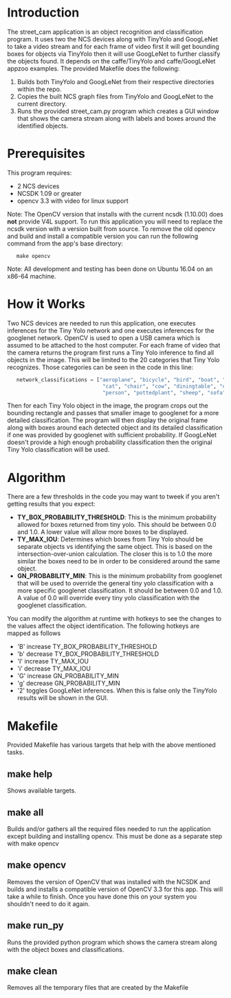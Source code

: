 # Introduction
The street_cam application is an object recognition and classification program.  It uses two the NCS devices along with TinyYolo and GoogLeNet to take a video stream and for each frame of video first it will get bounding boxes for objects via TinyYolo then it will use GoogLeNet to further classify the objects found.  It depends on the caffe/TinyYolo and caffe/GoogLeNet appzoo examples.
The provided Makefile does the following:
1. Builds both TinyYolo and GoogLeNet from their respective directories within the repo.
2. Copies the built NCS graph files from TinyYolo and GoogLeNet to the current directory.
3. Runs the provided street_cam.py program which creates a GUI window that shows the camera stream along with labels and boxes around the identified objects. 

# Prerequisites
This program requires:
- 2 NCS devices
- NCSDK 1.09 or greater
- opencv 3.3 with video for linux support

Note: The OpenCV version that installs with the current ncsdk (1.10.00) does <strong>not</strong> provide V4L support.  To run this application you will need to replace the ncsdk version with a version built from source.  To remove the old opencv and build and install a compatible version you can run the following command from the app's base directory:
```
   make opencv
```   
Note: All development and testing has been done on Ubuntu 16.04 on an x86-64 machine.


# How it Works
Two NCS devices are needed to run this application, one executes inferences for the Tiny Yolo network and one executes inferences for the googlenet network.  OpenCV is used to open a USB camera which is assumed to be attached to the host computer.  For each frame of video that the camera returns the program first runs a Tiny Yolo inference to find all objects in the image.  This will be limited to the 20 categories that Tiny Yolo recognizes.  Those categories can be seen in the code in this line:

```python
   network_classifications = ["aeroplane", "bicycle", "bird", "boat", "bottle", "bus", "car",
                               "cat", "chair", "cow", "diningtable", "dog", "horse", "motorbike",
                               "person", "pottedplant", "sheep", "sofa", "train","tvmonitor"]
```

Then for each Tiny Yolo object in the image, the program crops out the bounding rectangle and passes that smaller image to googlenet for a more detailed classification. The program will then display the original frame along with boxes around each detected object and its detailed classification if one was provided by googlenet with sufficient probability.  If GoogLeNet doesn't provide a high enough probability classification then the original Tiny Yolo classification will be used.

# Algorithm 
There are a few thresholds in the code you may want to tweek if you aren't getting results that you expect:
- <strong>TY_BOX_PROBABILITY_THRESHOLD</strong>: This is the minimum probability allowed for boxes returned from tiny yolo.  This should be between 0.0 and 1.0.  A lower value will allow more boxes to be displayed.
- <strong>TY_MAX_IOU</strong>: Determines which boxes from Tiny Yolo should be separate objects vs identifying the same object.  This is based on the intersection-over-union calculation.  The closer this is to 1.0 the more similar the boxes need to be in order to be considered around the same object.
- <strong>GN_PROBABILITY_MIN</strong>:  This is the minimum probability from googlenet that will be used to override the general tiny yolo classification with a more specific googlenet classification.  It should be between 0.0 and 1.0.  A value of 0.0 will override every tiny yolo classification with the googlenet classification. 

You can modify the algorithm at runtime with hotkeys to see the changes to the values affect the object identification.  The following hotkeys are mapped as follows
* 'B' increase TY_BOX_PROBABILITY_THRESHOLD
* 'b' decrease TY_BOX_PROBABILITY_THRESHOLD
* 'I' increase TY_MAX_IOU
* 'i' decrease TY_MAX_IOU
* 'G' increase GN_PROBABILITY_MIN
* 'g' decrease GN_PROBABILITY_MIN
* '2' toggles GoogLeNet inferences. When this is false only the TinyYolo results will be shown in the GUI.


# Makefile
Provided Makefile has various targets that help with the above mentioned tasks.

## make help
Shows available targets.

## make all
Builds and/or gathers all the required files needed to run the application except building and installing opencv.  This must be done as a separate step with make opencv

## make opencv
Removes the version of OpenCV that was installed with the NCSDK and builds and installs a compatible version of OpenCV 3.3 for this app. This will take a while to finish. Once you have done this on your system you shouldn't need to do it again.

## make run_py
Runs the provided python program which shows the camera stream along with the object boxes and classifications.

## make clean
Removes all the temporary files that are created by the Makefile
